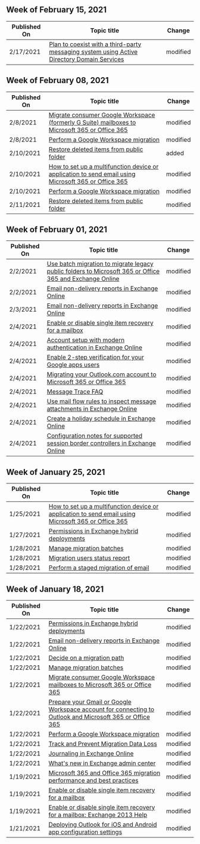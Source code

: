 <!-- This file is generated automatically each week. Changes made to this file will be overwritten.-->



## Week of February 15, 2021


| Published On |Topic title | Change |
|------|------------|--------|
| 2/17/2021 | [Plan to coexist with a third-party messaging system using Active Directory Domain Services](../../ExchangeOnline/mailbox-migration/plan-to-coexist-with-third-party-messaging-and-aad-ds.md) | modified |


## Week of February 08, 2021


| Published On |Topic title | Change |
|------|------------|--------|
| 2/8/2021 | [Migrate consumer Google Workspace (formerly G Suite) mailboxes to Microsoft 365 or Office 365](../../ExchangeOnline/mailbox-migration/migrating-imap-mailboxes/migrate-g-suite-mailboxes.md) | modified |
| 2/8/2021 | [Perform a Google Workspace migration](../../ExchangeOnline/mailbox-migration/perform-g-suite-migration.md) | modified |
| 2/10/2021 | [Restore deleted items from public folder](../../ExchangeOnline/collaboration-exo/public-folders/restore-deleted-items-from-public-folder.md) | added |
| 2/10/2021 | [How to set up a multifunction device or application to send email using Microsoft 365 or Office 365](../../ExchangeOnline/mail-flow-best-practices/how-to-set-up-a-multifunction-device-or-application-to-send-email-using-microsoft-365-or-office-365.md) | modified |
| 2/10/2021 | [Perform a Google Workspace migration](../../ExchangeOnline/mailbox-migration/perform-g-suite-migration.md) | modified |
| 2/11/2021 | [Restore deleted items from public folder](../../ExchangeOnline/collaboration-exo/public-folders/restore-deleted-items-from-public-folder.md) | modified |


## Week of February 01, 2021


| Published On |Topic title | Change |
|------|------------|--------|
| 2/2/2021 | [Use batch migration to migrate legacy public folders to Microsoft 365 or Office 365 and Exchange Online](../../ExchangeOnline/collaboration-exo/public-folders/batch-migration-of-legacy-public-folders.md) | modified |
| 2/2/2021 | [Email non-delivery reports in Exchange Online](../../ExchangeOnline/mail-flow-best-practices/non-delivery-reports-in-exchange-online/non-delivery-reports-in-exchange-online.md) | modified |
| 2/3/2021 | [Email non-delivery reports in Exchange Online](../../ExchangeOnline/mail-flow-best-practices/non-delivery-reports-in-exchange-online/non-delivery-reports-in-exchange-online.md) | modified |
| 2/4/2021 | [Enable or disable single item recovery for a mailbox](../../ExchangeOnline/recipients-in-exchange-online/manage-user-mailboxes/enable-or-disable-single-item-recovery.md) | modified |
| 2/4/2021 | [Account setup with modern authentication in Exchange Online](../../ExchangeOnline/clients-and-mobile-in-exchange-online/outlook-for-ios-and-android/setup-with-modern-authentication.md) | modified |
| 2/4/2021 | [Enable 2-step verification for your Google apps users](../../ExchangeOnline/mailbox-migration/migrating-imap-mailboxes/enable-2-step-verification-for-google-apps.md) | modified |
| 2/4/2021 | [Migrating your Outlook.com account to Microsoft 365 or Office 365](../../ExchangeOnline/mailbox-migration/migrating-imap-mailboxes/migrating-your-outlook-com-account.md) | modified |
| 2/4/2021 | [Message Trace FAQ](../../ExchangeOnline/monitoring/trace-an-email-message/message-trace-faq.md) | modified |
| 2/4/2021 | [Use mail flow rules to inspect message attachments in Exchange Online](../../ExchangeOnline/security-and-compliance/mail-flow-rules/inspect-message-attachments.md) | modified |
| 2/4/2021 | [Create a holiday schedule in Exchange Online](../../ExchangeOnline/voice-mail-unified-messaging/automatically-answer-and-route-calls/create-a-holiday-schedule.md) | modified |
| 2/4/2021 | [Configuration notes for supported session border controllers in Exchange Online](../../ExchangeOnline/voice-mail-unified-messaging/telephone-system-integration-with-um/configuration-notes-for-session-border-controllers.md) | modified |


## Week of January 25, 2021


| Published On |Topic title | Change |
|------|------------|--------|
| 1/25/2021 | [How to set up a multifunction device or application to send email using Microsoft 365 or Office 365](../../ExchangeOnline/mail-flow-best-practices/how-to-set-up-a-multifunction-device-or-application-to-send-email-using-microsoft-365-or-office-365.md) | modified |
| 1/27/2021 | [Permissions in Exchange hybrid deployments](../../ExchangeHybrid/permissions.md) | modified |
| 1/28/2021 | [Manage migration batches](../../ExchangeOnline/mailbox-migration/manage-migration-batches.md) | modified |
| 1/28/2021 | [Migration users status report](../../ExchangeOnline/mailbox-migration/migration-users-status-report.md) | modified |
| 1/28/2021 | [Perform a staged migration of email](../../ExchangeOnline/mailbox-migration/perform-a-staged-migration/perform-a-staged-migration.md) | modified |


## Week of January 18, 2021


| Published On |Topic title | Change |
|------|------------|--------|
| 1/22/2021 | [Permissions in Exchange hybrid deployments](../../ExchangeHybrid/permissions.md) | modified |
| 1/22/2021 | [Email non-delivery reports in Exchange Online](../../ExchangeOnline/mail-flow-best-practices/non-delivery-reports-in-exchange-online/non-delivery-reports-in-exchange-online.md) | modified |
| 1/22/2021 | [Decide on a migration path](../../ExchangeOnline/mailbox-migration/decide-on-a-migration-path.md) | modified |
| 1/22/2021 | [Manage migration batches](../../ExchangeOnline/mailbox-migration/manage-migration-batches.md) | modified |
| 1/22/2021 | [Migrate consumer Google Workspace mailboxes to Microsoft 365 or Office 365](../../ExchangeOnline/mailbox-migration/migrating-imap-mailboxes/migrate-g-suite-mailboxes.md) | modified |
| 1/22/2021 | [Prepare your Gmail or Google Workspace account for connecting to Outlook and Microsoft 365 or Office 365](../../ExchangeOnline/mailbox-migration/migrating-imap-mailboxes/prepare-gmail-or-g-suite-accounts.md) | modified |
| 1/22/2021 | [Perform a Google Workspace migration](../../ExchangeOnline/mailbox-migration/perform-g-suite-migration.md) | modified |
| 1/22/2021 | [Track and Prevent Migration Data Loss](../../ExchangeOnline/mailbox-migration/track-prevent-data-loss-dcs.md) | modified |
| 1/22/2021 | [Journaling in Exchange Online](../../ExchangeOnline/security-and-compliance/journaling/journaling.md) | modified |
| 1/22/2021 | [What's new in Exchange admin center](../../ExchangeOnline/whats-new.md) | modified |
| 1/19/2021 | [Microsoft 365 and Office 365 migration performance and best practices](../../ExchangeOnline/mailbox-migration/office-365-migration-best-practices.md) | modified |
| 1/19/2021 | [Enable or disable single item recovery for a mailbox](../../ExchangeServer/recipients/user-mailboxes/single-item-recovery.md?view=exchserver-2016) | modified |
| 1/19/2021 | [Enable or disable single item recovery for a mailbox: Exchange 2013 Help](../../ExchangeServer2013/enable-or-disable-single-item-recovery-exchange-2013-help.md) | modified |
| 1/21/2021 | [Deploying Outlook for iOS and Android app configuration settings](../../ExchangeOnline/clients-and-mobile-in-exchange-online/outlook-for-ios-and-android/outlook-for-ios-and-android-configuration-with-microsoft-intune.md) | modified |